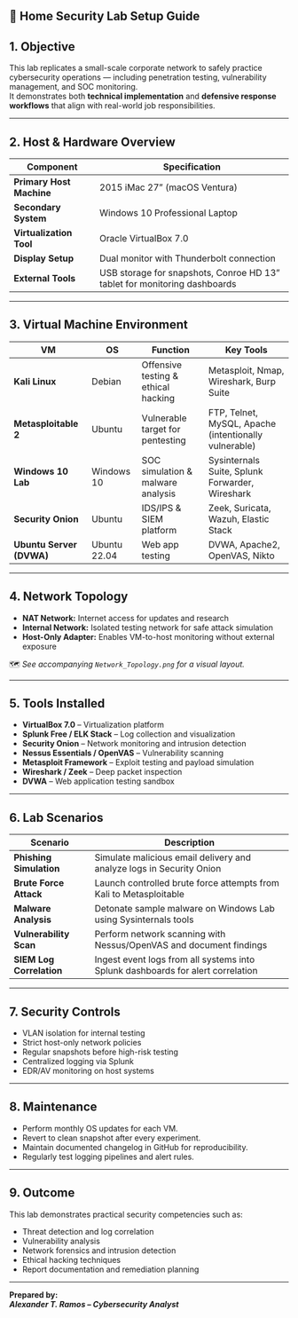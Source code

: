 ## 🧰 Home Security Lab Setup Guide

## 1. Objective
This lab replicates a small-scale corporate network to safely practice cybersecurity operations — including penetration testing, vulnerability management, and SOC monitoring.  
It demonstrates both **technical implementation** and **defensive response workflows** that align with real-world job responsibilities.

---

## 2. Host & Hardware Overview
| Component | Specification |
|------------|---------------|
| **Primary Host Machine** | 2015 iMac 27” (macOS Ventura) |
| **Secondary System** | Windows 10 Professional Laptop |
| **Virtualization Tool** | Oracle VirtualBox 7.0 |
| **Display Setup** | Dual monitor with Thunderbolt connection |
| **External Tools** | USB storage for snapshots, Conroe HD 13” tablet for monitoring dashboards |

---

## 3. Virtual Machine Environment
| VM | OS | Function | Key Tools |
|----|----|-----------|-----------|
| **Kali Linux** | Debian | Offensive testing & ethical hacking | Metasploit, Nmap, Wireshark, Burp Suite |
| **Metasploitable 2** | Ubuntu | Vulnerable target for pentesting | FTP, Telnet, MySQL, Apache (intentionally vulnerable) |
| **Windows 10 Lab** | Windows 10 | SOC simulation & malware analysis | Sysinternals Suite, Splunk Forwarder, Wireshark |
| **Security Onion** | Ubuntu | IDS/IPS & SIEM platform | Zeek, Suricata, Wazuh, Elastic Stack |
| **Ubuntu Server (DVWA)** | Ubuntu 22.04 | Web app testing | DVWA, Apache2, OpenVAS, Nikto |

---

## 4. Network Topology
- **NAT Network:** Internet access for updates and research  
- **Internal Network:** Isolated testing network for safe attack simulation  
- **Host-Only Adapter:** Enables VM-to-host monitoring without external exposure  

🗺️ *See accompanying `Network_Topology.png` for a visual layout.*

---

## 5. Tools Installed
- **VirtualBox 7.0** – Virtualization platform  
- **Splunk Free / ELK Stack** – Log collection and visualization  
- **Security Onion** – Network monitoring and intrusion detection  
- **Nessus Essentials / OpenVAS** – Vulnerability scanning  
- **Metasploit Framework** – Exploit testing and payload simulation  
- **Wireshark / Zeek** – Deep packet inspection  
- **DVWA** – Web application testing sandbox  

---

## 6. Lab Scenarios
| Scenario | Description |
|-----------|-------------|
| **Phishing Simulation** | Simulate malicious email delivery and analyze logs in Security Onion |
| **Brute Force Attack** | Launch controlled brute force attempts from Kali to Metasploitable |
| **Malware Analysis** | Detonate sample malware on Windows Lab using Sysinternals tools |
| **Vulnerability Scan** | Perform network scanning with Nessus/OpenVAS and document findings |
| **SIEM Log Correlation** | Ingest event logs from all systems into Splunk dashboards for alert correlation |

---

## 7. Security Controls
- VLAN isolation for internal testing  
- Strict host-only network policies  
- Regular snapshots before high-risk testing  
- Centralized logging via Splunk  
- EDR/AV monitoring on host systems  

---

## 8. Maintenance
- Perform monthly OS updates for each VM.  
- Revert to clean snapshot after every experiment.  
- Maintain documented changelog in GitHub for reproducibility.  
- Regularly test logging pipelines and alert rules.

---

## 9. Outcome
This lab demonstrates practical security competencies such as:
- Threat detection and log correlation  
- Vulnerability analysis  
- Network forensics and intrusion detection  
- Ethical hacking techniques  
- Report documentation and remediation planning  

---

**Prepared by:**  
_**Alexander T. Ramos – Cybersecurity Analyst**_


